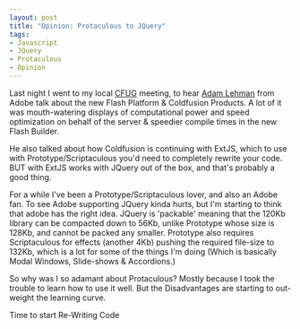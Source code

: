 ```yaml
---
layout: post
title: "Opinion: Protaculous to JQuery"
tags:
- Javascript
- JQuery
- Protaculous
- Opinion
---
```


Last night I went to my local <a href="http://pitcfug.org/">CFUG</a> meeting, to 
hear <a href="http://www.adrocknaphobia.com/">Adam Lehman</a> from Adobe talk 
about the new Flash Platform &amp; Coldfusion Products. A lot of it was 
mouth-watering displays of computational power and speed optimization on behalf of
the server &amp; speedier compile times in the new Flash Builder. 

He also talked about how Coldfusion is continuing with ExtJS, which to use with 
Prototype/Scriptaculous you'd need to completely rewrite your code. BUT with ExtJS
works with JQuery out of the box, and that's probably a good thing.

For a while I've been a Prototype/Scriptaculous lover, and also an Adobe fan. To 
see Adobe supporting JQuery kinda hurts, but I'm starting to think that adobe has
the right idea. JQuery is 'packable' meaning that the 120Kb library can be 
compacted down to 56Kb, unlike Prototype whose size is 128Kb, and cannot be 
packed any smaller. Prototype also requires Scriptaculous for effects (another 
4Kb) pushing the required file-size to 132Kb, which is a lot for some of the 
things I'm doing (Which is basically Modal Windows, Slide-shows &amp; Accordions.)

So why was I so adamant about Protaculous? Mostly because I took the trouble to 
learn how to use it well. But the Disadvantages are starting to out-weight the 
learning curve.

Time to start Re-Writing Code

